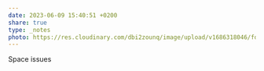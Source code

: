 ```yaml
---
date: 2023-06-09 15:40:51 +0200
share: true
type: _notes
photo: https://res.cloudinary.com/dbi2zounq/image/upload/v1686318046/fdkmztifttfy61cijvis.jpg
---
```

Space issues
